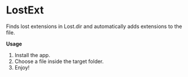 # LostExt
Finds lost extensions in Lost.dir and automatically adds extensions to the file.

**Usage**

 1. Install the app.
 2. Choose a file inside the target folder.
 3. Enjoy!
 
